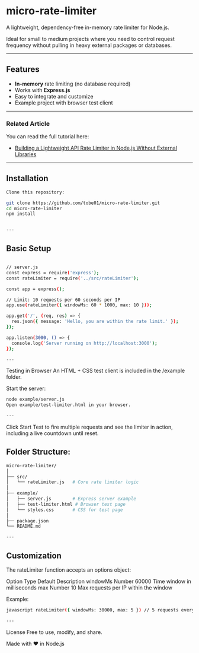 # micro-rate-limiter

A lightweight, dependency-free in-memory rate limiter for Node.js.

Ideal for small to medium projects where you need to control request frequency without pulling in heavy external packages or databases.

---

## Features
- **In-memory** rate limiting (no database required)
- Works with **Express.js**
- Easy to integrate and customize
- Example project with browser test client

---


### Related Article
You can read the full tutorial here:

- [Building a Lightweight API Rate Limiter in Node.js Without External Libraries](https://tobechiduru.hashnode.dev/building-a-lightweight-api-rate-limiter-in-nodejs-without-external-libraries)


---

## Installation
```bash
Clone this repository:

git clone https://github.com/tobe01/micro-rate-limiter.git
cd micro-rate-limiter
npm install


---

```
## Basic Setup
```bash

// server.js
const express = require('express');
const rateLimiter = require('../src/rateLimiter');

const app = express();

// Limit: 10 requests per 60 seconds per IP
app.use(rateLimiter({ windowMs: 60 * 1000, max: 10 }));

app.get('/', (req, res) => {
  res.json({ message: 'Hello, you are within the rate limit.' });
});

app.listen(3000, () => {
  console.log('Server running on http://localhost:3000');
});

---
```

Testing in Browser
An HTML + CSS test client is included in the /example folder.

Start the server:
```bash
node example/server.js
Open example/test-limiter.html in your browser.

---
```

Click Start Test to fire multiple requests and see the limiter in action, including a live countdown until reset.

## Folder Structure:
```bash
micro-rate-limiter/
│
├── src/
│   └── rateLimiter.js   # Core rate limiter logic
│
├── example/
│   ├── server.js        # Express server example
│   ├── test-limiter.html # Browser test page
│   └── styles.css       # CSS for test page
│
├── package.json
└── README.md

---
```

## Customization
The rateLimiter function accepts an options object:

Option	Type	Default	Description
windowMs	Number	60000	Time window in milliseconds
max	Number	10	Max requests per IP within the window

Example:
```bash
javascript rateLimiter({ windowMs: 30000, max: 5 }) // 5 requests every 30 seconds

---
```
License
Free to use, modify, and share.

Made with ❤️ in Node.js
